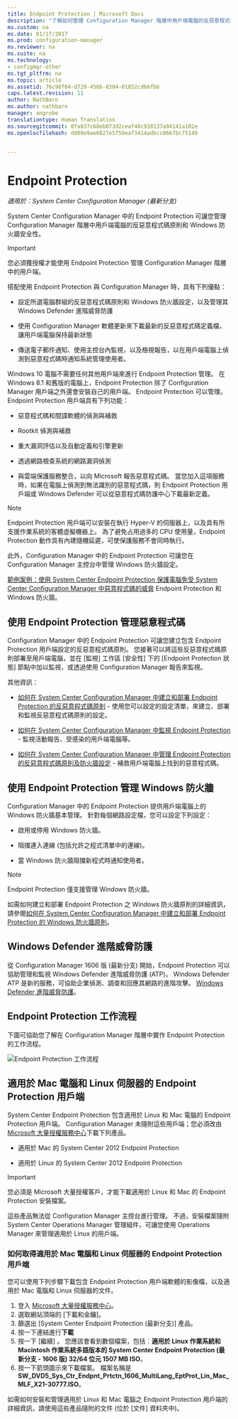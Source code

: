 ```yaml
---
title: Endpoint Protection | Microsoft Docs
description: "了解如何管理 Configuration Manager 階層中用戶端電腦的反惡意程式碼原則和 Windows 防火牆安全性。"
ms.custom: na
ms.date: 01/17/2017
ms.prod: configuration-manager
ms.reviewer: na
ms.suite: na
ms.technology:
- configmgr-other
ms.tgt_pltfrm: na
ms.topic: article
ms.assetid: 76c90f64-d729-456b-8304-01852cd66fb6
caps.latest.revision: 11
author: NathBarn
ms.author: nathbarn
manager: angrobe
translationtype: Human Translation
ms.sourcegitcommit: 0fa837c68eb073d2ceaf48c938137a94141a102e
ms.openlocfilehash: dd08e9ae6827e5f59eaf3414adbcc8667bc75140


---
```

# <a name="endpoint-protection"></a>Endpoint Protection

*適用於：System Center Configuration Manager (最新分支)*

System Center Configuration Manager 中的 Endpoint Protection 可讓您管理 Configuration Manager 階層中用戶端電腦的反惡意程式碼原則和 Windows 防火牆安全性。  

> [!IMPORTANT]  
>  您必須獲授權才能使用 Endpoint Protection 管理 Configuration Manager 階層中的用戶端。  

 搭配使用 Endpoint Protection 與 Configuration Manager 時，具有下列優點：  

-   設定所選電腦群組的反惡意程式碼原則和 Windows 防火牆設定，以及管理其 Windows Defender 進階威脅防護  

-   使用 Configuration Manager 軟體更新來下載最新的反惡意程式碼定義檔，讓用戶端電腦保持最新狀態  

-   傳送電子郵件通知、使用主控台內監視，以及檢視報告，以在用戶端電腦上偵測到惡意程式碼時通知系統管理使用者。  

Windows 10 電腦不需要任何其他用戶端來進行 Endpoint Protection 管理。 在 Windows 8.1 和舊版的電腦上，Endpoint Protection 除了 Configuration Manager 用戶端之外還會安裝自己的用戶端。 Endpoint Protection 可以管理。 Endpoint Protection 用戶端具有下列功能：  

-   惡意程式碼和間諜軟體的偵測與補救  

-   Rootkit 偵測與補救  

-   重大漏洞評估以及自動定義和引擎更新  

-   透過網路檢查系統的網路漏洞偵測  

-   與雲端保護服務整合，以向 Microsoft 報告惡意程式碼。 當您加入這項服務時，如果在電腦上偵測到無法識別的惡意程式碼，則 Endpoint Protection 用戶端或 Windows Defender 可以從惡意程式碼防護中心下載最新定義。  

> [!NOTE]  
>  Endpoint Protection 用戶端可以安裝在執行 Hyper-V 的伺服器上，以及具有所支援作業系統的客體虛擬機器上。 為了避免占用過多的 CPU 使用量，Endpoint Protection 動作具有內建隨機延遲，可使保護服務不會同時執行。  

 此外，Configuration Manager 中的 Endpoint Protection 可讓您在 Configuration Manager 主控台中管理 Windows 防火牆設定。  

 [範例案例：使用 System Center Endpoint Protection 保護電腦免受 System Center Configuration Manager 中惡意程式碼的威脅](scenarios-endpoint-protection.md) Endpoint Protection 和 Windows 防火牆。  


## <a name="managing-malware-with-endpoint-protection"></a>使用 Endpoint Protection 管理惡意程式碼  
 Configuration Manager 中的 Endpoint Protection 可讓您建立包含 Endpoint Protection 用戶端設定的反惡意程式碼原則。 您接著可以將這些反惡意程式碼原則部署至用戶端電腦，並在 [監視] 工作區 [安全性] 下的 [Endpoint Protection 狀態] 節點中加以監視，或透過使用 Configuration Manager 報告來監視。  

 其他資訊：  

-   [如何在 System Center Configuration Manager 中建立和部署 Endpoint Protection 的反惡意程式碼原則](endpoint-antimalware-policies.md) - 使用您可以設定的設定清單，來建立、部署和監視反惡意程式碼原則的設定。  

-   [如何在 System Center Configuration Manager 中監視 Endpoint Protection](monitor-endpoint-protection.md) - 監視活動報告、受感染的用戶端電腦等。  

-   [如何在 System Center Configuration Manager 中管理 Endpoint Protection 的反惡意程式碼原則及防火牆設定](endpoint-antimalware-firewall.md) - 補救用戶端電腦上找到的惡意程式碼。  


## <a name="managing-windows-firewall-with-endpoint-protection"></a>使用 Endpoint Protection 管理 Windows 防火牆  
 Configuration Manager 中的 Endpoint Protection 提供用戶端電腦上的 Windows 防火牆基本管理。 針對每個網路設定檔，您可以設定下列設定：  

-   啟用或停用 Windows 防火牆。  

-   阻擋連入連線 (包括允許之程式清單中的連線)。  

-   當 Windows 防火牆阻擋新程式時通知使用者。  

> [!NOTE]  
>  Endpoint Protection 僅支援管理 Windows 防火牆。  


 如需如何建立和部署 Endpoint Protection 之 Windows 防火牆原則的詳細資訊，請參閱[如何在 System Center Configuration Manager 中建立和部署 Endpoint Protection 的 Windows 防火牆原則](create-windows-firewall-policies.md)。  


## <a name="windows-defender-advanced-threat-protection"></a>Windows Defender 進階威脅防護

從 Configuration Manager 1606 版 (最新分支) 開始，Endpoint Protection 可以協助管理和監視 Windows Defender 進階威脅防護 (ATP)。 Windows Defender ATP 是新的服務，可協助企業偵測、調查和回應其網路的進階攻擊。 [Windows Defender 進階威脅防護](windows-defender-advanced-threat-protection.md)。

## <a name="endpoint-protection-workflow"></a>Endpoint Protection 工作流程  
 下圖可協助您了解在 Configuration Manager 階層中實作 Endpoint Protection 的工作流程。  

 ![Endpoint Protection 工作流程](../media/Endpoint-Protection-Workflow.gif)  

## <a name="endpoint-protection-client-for-mac-computers-and-linux-servers"></a>適用於 Mac 電腦和 Linux 伺服器的 Endpoint Protection 用戶端  
 System Center Endpoint Protection 包含適用於 Linux 和 Mac 電腦的 Endpoint Protection 用戶端。 Configuration Manager 未隨附這些用戶端；您必須改由 [Microsoft 大量授權服務中心](https://www.microsoft.com/licensing/servicecenter/default.aspx)下載下列產品。  

-   適用於 Mac 的 System Center 2012 Endpoint Protection  

-   適用於 Linux 的 System Center 2012 Endpoint Protection  


> [!IMPORTANT]  
>  您必須是 Microsoft 大量授權客戶，才能下載適用於 Linux 和 Mac 的 Endpoint Protection 安裝檔案。  

 這些產品無法從 Configuration Manager 主控台進行管理。 不過，安裝檔案隨附 System Center Operations Manager 管理組件，可讓您使用 Operations Manager 來管理適用於 Linux 的用戶端。  

### <a name="how-to-get-the-endpoint-protection-client-for-mac-computers-and-linux-servers"></a>如何取得適用於 Mac 電腦和 Linux 伺服器的 Endpoint Protection 用戶端

您可以使用下列步驟下載包含 Endpoint Protection 用戶端軟體的影像檔，以及適用於 Mac 電腦和 Linux 伺服器的文件。
1. 登入 [Microsoft 大量授權服務中心](https://www.microsoft.com/licensing/servicecenter/default.aspx)。
2. 選取網站頂端的 [下載和金鑰]。
3. 篩選出 [System Center Endpoint Protection (最新分支)] 產品。
4. 按一下連結進行**下載**
5. 按一下 [繼續] 。 您應該會看到數個檔案，包括︰**適用於 Linux 作業系統和 Macintosh 作業系統多語版本的 System Center Endpoint Protection (最新分支 - 1606 版)   32/64 位元   1507 MB ISO**。
6. 按一下箭頭圖示來下載檔案。 檔案名稱是 **SW_DVD5_Sys_Ctr_Endpnt_Prtctn_1606_MultiLang_EptProt_Lin_Mac_MLF_X21-30777.ISO**。

 如需如何安裝和管理適用於 Linux 和 Mac 電腦之 Endpoint Protection 用戶端的詳細資訊，請使用這些產品隨附的文件 (位於 [文件]  資料夾中)。



<!--HONumber=Jan17_HO4-->


